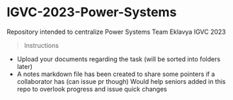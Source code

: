 # IGVC-2023-Power-Systems
Repository intended to centralize Power Systems Team Eklavya IGVC 2023
> Instructions
* Upload your documents regarding the task (will be sorted into folders later)
* A notes markdown file has been created to share some pointers if a collaborator has (can issue pr though)
Would help seniors added in this repo to overlook progress and issue quick changes 
